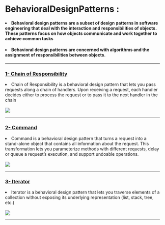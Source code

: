 # BehavioralDesignPatterns :
<h4><li>Behavioral design patterns are a subset of design patterns in software engineering that deal with the interaction and responsibilities of objects. These patterns focus on how objects communicate and work together to achieve common tasks</li></h4>
<h4><li>Behavioral design patterns are concerned with algorithms and the assignment of responsibilities between objects.</li> </h4>
<hr>

<h3><a href="Chain of Responsibility">1- Chain of Responsibility</a></h3>
<li>
 Chain of Responsibility is a behavioral design pattern that lets
 you pass requests along a chain of handlers. Upon receiving a
 request, each handler decides either to process the request or
 to pass it to the next handler in the chain
</li
  <br>
  <br>
<img src="https://miro.medium.com/v2/resize:fit:828/format:webp/1*wqHGES91TwX_KazIOB8fAg.png">
<hr>

<h3><a href="command">2- Command</a></h3>
<li>
 Command is a behavioral design pattern that turns a request
 into a stand-alone object that contains all information about
 the request. This transformation lets you parameterize
 methods with different requests, delay or queue a request’s
 execution, and support undoable operations.
</li
  <br>
  <br>
<img src="https://miro.medium.com/v2/resize:fit:776/1*RX4vi4T3l3G4d400m-qBGw.gif">
<hr>

<h3><a href="iterator">3- Iterator</a></h3>
<li>
Iterator is a behavioral design pattern that lets you traverse
 elements of a collection without exposing its underlying
 representation (list, stack, tree, etc.)
</li
  <br>
  <br>
<img src="https://media.geeksforgeeks.org/wp-content/uploads/20210705033409/uml11.jpg">
<hr>

